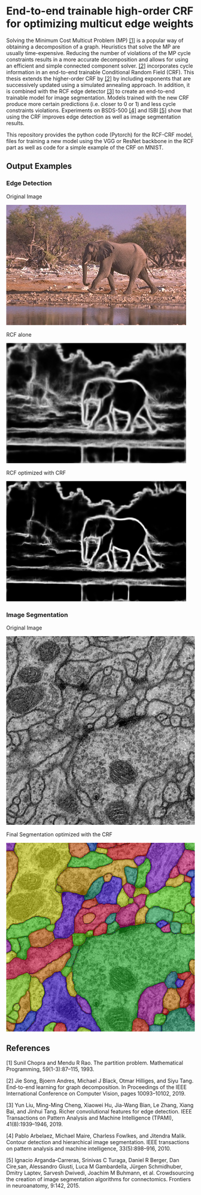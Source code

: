 # End-to-end trainable high-order CRF for optimizing multicut edge weights

Solving the Minimum Cost Multicut Problem (MP) [[1]](#1) is a popular way
of obtaining a decomposition of a graph. Heuristics that solve the MP are
usually time-expensive. Reducing the number of violations of the MP cycle
constraints results in a more accurate decomposition and allows for using
an efficient and simple connected component solver. [[2]](#2) incorporates cycle
information in an end-to-end trainable Conditional Random Field (CRF).
This thesis extends the higher-order CRF by [[2]](#2) by including exponents
that are successively updated using a simulated annealing approach. In
addition, it is combined with the RCF edge detector [[3]](#3) to create an end-to-end 
trainable model for image segmentation. Models trained with the new
CRF produce more certain predictions (i.e. closer to 0 or 1) and less cycle
constraints violations. Experiments on BSDS-500 [[4]](#4) and ISBI [[5]](#5) show
that using the CRF improves edge detection as well as image segmentation
results.

This repository provides the python code (Pytorch) for the RCF-CRF model, files for training
a new model using the VGG or ResNet backbone in the RCF part as well as code for a simple
example of the CRF on MNIST.

## Output Examples

### Edge Detection

Original Image

![alt text](./imgs/orig-vgg1.jpg)

RCF alone

![alt text](./imgs/basic-vgg1.png) 
 
RCF optimized with CRF

![alt text](./imgs/rcf-crf-vgg1.png) 

### Image Segmentation

Original Image 

![alt text](./imgs/raw.png) 

Final Segmentation optimized with the CRF

![alt text](./imgs/seg_KLj_label.png) 

## References

<a id="1">[1]</a> 
Sunil Chopra and Mendu R Rao. The partition problem. Mathematical Programming,
59(1-3):87–115, 1993.

<a id="2">[2]</a> 
Jie Song, Bjoern Andres, Michael J Black, Otmar Hilliges, and Siyu Tang.
End-to-end learning for graph decomposition. In Proceedings of the IEEE
International Conference on Computer Vision, pages 10093–10102, 2019.

<a id="3">[3]</a> 
Yun Liu, Ming-Ming Cheng, Xiaowei Hu, Jia-Wang Bian, Le Zhang, Xiang
Bai, and Jinhui Tang. Richer convolutional features for edge detection.
IEEE Transactions on Pattern Analysis and Machine Intelligence (TPAMI),
41(8):1939–1946, 2019.

<a id="4">[4]</a> 
Pablo Arbelaez, Michael Maire, Charless Fowlkes, and Jitendra Malik. Contour
detection and hierarchical image segmentation. IEEE transactions on
pattern analysis and machine intelligence, 33(5):898–916, 2010.

<a id="5">[5]</a> 
Ignacio Arganda-Carreras, Srinivas C Turaga, Daniel R Berger, Dan Cire¸san,
Alessandro Giusti, Luca M Gambardella, Jürgen Schmidhuber, Dmitry
Laptev, Sarvesh Dwivedi, Joachim M Buhmann, et al. Crowdsourcing the
creation of image segmentation algorithms for connectomics. Frontiers in
neuroanatomy, 9:142, 2015.